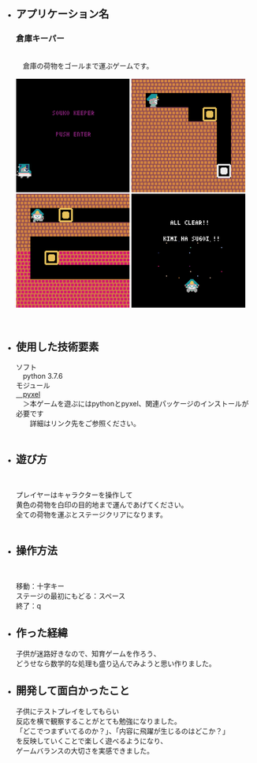 <ul>
  <li><h2>アプリケーション名</h2></li>
    <p>
      <h3>倉庫キーパー</h3><br>
      <a>&emsp;倉庫の荷物をゴールまで運ぶゲームです。</a><br>
      <br>  
      <a><img src="https://github.com/TSHMT/warehouse_keeper/blob/main/screenshots/gif_title.gif" alt="タイトル.gif" title="タイトル" width="48%" style="max-width:100%;"></a>
      <a><img src="https://github.com/TSHMT/warehouse_keeper/blob/main/screenshots/gif_stage1.gif" alt="ステージ１.gif" title="ステージ１" width="48%" style="max-width:100%;"></a>
      <br>
      <a><img src="https://github.com/TSHMT/warehouse_keeper/blob/main/screenshots/gif_stage2.gif" alt="ステージ2.gif" title="ステージ2" width="48%" style="max-width:100%;"></a>
      <a><img src="https://github.com/TSHMT/warehouse_keeper/blob/main/screenshots/gif_end.gif" alt="エンド.gif" title="エンド" width="48%" style="max-width:100%;"></a>  
    </p>
  <br>
  <li><h2>使用した技術要素</h2></li>
    <a>ソフト</a><br>
    <a>&emsp;python 3.7.6</a><br>
    <a>モジュール</a><br>
    <a href="https://github.com/kitao/pyxel">&emsp;pyxel</a><br>
    <a>&emsp;＞本ゲームを遊ぶにはpythonとpyxel、関連パッケージのインストールが必要です<br>&emsp;&emsp;詳細はリンク先をご参照ください。</a><br>
    <br>
  <li><h2>遊び方</h2></li>
  <br>
    <p>
      <a>
      プレイヤーはキャラクターを操作して<br>
      黄色の荷物を白印の目的地まで運んであげてください。<br>
      全ての荷物を運ぶとステージクリアになります。<br>
      </a><br>
    </p>
  <li><h2>操作方法</h2></li>
  <br>
    <p>
      <a>移動：十字キー</a><br>
      <a>ステージの最初にもどる：スペース</a><br>
      <a>終了：q</a><br>
    </p>
  <li><h2>作った経緯</h2></li>
    <p>
      子供が迷路好きなので、知育ゲームを作ろう、<br>
      どうせなら数学的な処理も盛り込んでみようと思い作りました。<br>
    </p>
  <li><h2>開発して面白かったこと</h2></li>
    <p>
      子供にテストプレイをしてもらい<br>
      反応を横で観察することがとても勉強になりました。<br>
      「どこでつまずいてるのか？」、「内容に飛躍が生じるのはどこか？」<br>
      を反映していくことで楽しく遊べるようになり、<br>
      ゲームバランスの大切さを実感できました。<br>
    </p>
</ul>
　
